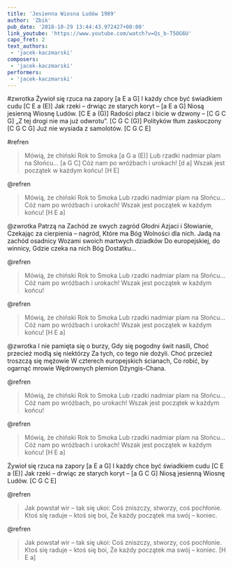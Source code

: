 ```yaml
---
title: 'Jesienna Wiosna Ludów 1989'
author: 'Zbik'
pub_date: '2018-10-29 13:44:43.972427+00:00'
link_youtube: 'https://www.youtube.com/watch?v=Qs_b-T5OG6U'
capo_fret: 2
text_authors:
 - 'jacek-kaczmarski'
composers:
 - 'jacek-kaczmarski'
performers:
 - 'jacek-kaczmarski'
---
```


#zwrotka
Żywioł się rzuca na zapory [a E a G]
I każdy chce być świadkiem cudu [C E a (E)]
Jak rzeki – drwiąc ze starych koryt – [a E a G]
Niosą jesienną Wiosnę Ludów. [C E a (G)]
Radości płacz i bicie w dzwony – [C G C G]
„Z tej drogi nie ma już odwrotu”. [C G C (G)]
Polityków tłum zaskoczony [C G C G]
Już nie wysiada z samolotów. [C G C E]
 
#refren
>Mówią, że chiński Rok to Smoka [a G a (E)]
>Lub rzadki nadmiar plam na Słońcu… [a G C]
>Cóż nam po wróżbach i urokach! [d a]
>Wszak jest początek w każdym końcu! [H E]
 
@refren
>Mówią, że chiński Rok to Smoka
>Lub rzadki nadmiar plam na Słońcu…
>Cóż nam po wróżbach i urokach!
>Wszak jest początek w każdym końcu! [H E a]
 
@zwrotka
Patrzą na Zachód ze swych zagród
Głodni Azjaci i Słowianie,
Czekając za cierpienia – nagród,
Które ma Bóg Wolności dla nich.
Jadą na zachód osadnicy
Wozami swoich martwych dziadków
Do europejskiej, do winnicy,
Gdzie czeka na nich Bóg Dostatku…
 
@refren
>Mówią, że chiński Rok to Smoka
>Lub rzadki nadmiar plam na Słońcu…
>Cóż nam po wróżbach i urokach!
>Wszak jest początek w każdym końcu!
 
@refren
>Mówią, że chiński Rok to Smoka
>Lub rzadki nadmiar plam na Słońcu…
>Cóż nam po wróżbach i urokach!
>Wszak jest początek w każdym końcu! [H E a]
 
@zwrotka
I nie pamięta się o burzy,
Gdy się pogodny świt nasili,
Choć przecież modlą się niektórzy
Za tych, co tego nie dożyli.
Choć przecież troszczą się mężowie
W czterech europejskich ścianach,
Co robić, by ogarnąć mrowie
Wędrownych plemion Dżyngis-Chana.
 
@refren
>Mówią, że chiński Rok to Smoka
>Lub rzadki nadmiar plam na Słońcu…
>Cóż nam po wróżbach, po urokach!
>Wszak jest początek w każdym końcu!
 
@refren
>Mówią, że chiński Rok to Smoka
>Lub rzadki nadmiar plam na Słońcu…
>Cóż nam po wróżbach i urokach!
>Wszak jest początek w każdym końcu! [H E a]
 
Żywioł się rzuca na zapory [a E a G]
I każdy chce być świadkiem cudu [C E a (E)]
Jak rzeki – drwiąc ze starych koryt – [a G C G]
Niosą jesienną Wiosnę Ludów. [C G C E]
 
@refren
>Jak powstał wir – tak się ukoi:
>Coś zniszczy, stworzy, coś pochłonie.
>Ktoś się raduje – ktoś się boi,
>Że każdy początek ma swój – koniec.
 
@refren
>Jak powstał wir – tak się ukoi:
>Coś zniszczy, stworzy, coś pochłonie.
>Ktoś się raduje – ktoś się boi,
>Że każdy początek ma swój – koniec. [H E a]